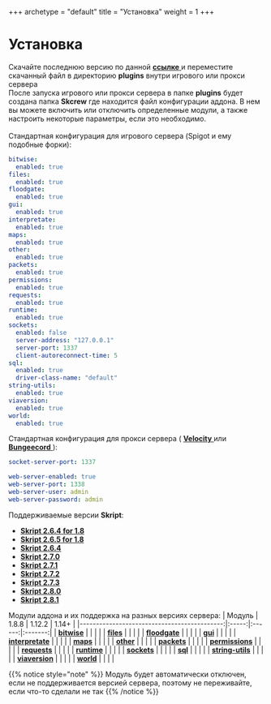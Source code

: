 +++
archetype = "default"
title = "Установка"
weight = 1
+++
# Установка
Скачайте последнюю версию по данной [**ссылке** <i class="fas fa-link"></i>](https://github.com/crewpvp/skcrew/releases/latest/download/Skcrew.jar) и переместите скачанный файл в директорию **plugins** внутри игрового или прокси сервера
\
После запуска игрового или прокси сервера в папке **plugins** будет создана папка **Skcrew** где находится файл конфигурации аддона. В нем вы можете включить или отключить определенные модули, а также настроить некоторые параметры, если это необходимо.
\
\
Стандартная конфигурация для игрового сервера (Spigot и ему подобные форки):
```yaml
bitwise:
  enabled: true
files:
  enabled: true
floodgate:
  enabled: true
gui:
  enabled: true
interpretate:
  enabled: true
maps:
  enabled: true
other:
  enabled: true
packets:
  enabled: true
permissions:
  enabled: true
requests:
  enabled: true
runtime:
  enabled: true
sockets:
  enabled: false
  server-address: "127.0.0.1"
  server-port: 1337
  client-autoreconnect-time: 5
sql:
  enabled: true
  driver-class-name: "default"
string-utils:
  enabled: true
viaversion:
  enabled: true
world:
  enabled: true
```

Стандартная конфигурация для прокси сервера ( [**Velocity** <i class="fas fa-link"></i>](https://github.com/PaperMC/Velocity) или [**Bungeecord** <i class="fas fa-link"></i>](https://github.com/SpigotMC/BungeeCord) ):
```yaml
socket-server-port: 1337

web-server-enabled: true
web-server-port: 1338
web-server-user: admin
web-server-password: admin
``` 


Поддерживаемые версии **Skript**:
- [**Skript 2.6.4 for 1.8** <i class="fas fa-link"></i>](https://github.com/Matocolotoe/Skript-1.8/releases/tag/2.6.4-for-1.8)
- [**Skript 2.6.5 for 1.8** <i class="fas fa-link"></i>](https://github.com/Matocolotoe/Skript-1.8/releases/tag/2.6.5-for-1.8)
- [**Skript 2.6.4** <i class="fas fa-link"></i>](https://github.com/SkriptLang/Skript/releases/tag/2.6.4)
- [**Skript 2.7.0** <i class="fas fa-link"></i>](https://github.com/SkriptLang/Skript/releases/tag/2.7.0)
- [**Skript 2.7.1** <i class="fas fa-link"></i>](https://github.com/SkriptLang/Skript/releases/tag/2.7.1)
- [**Skript 2.7.2** <i class="fas fa-link"></i>](https://github.com/SkriptLang/Skript/releases/tag/2.7.2)
- [**Skript 2.7.3** <i class="fas fa-link"></i>](https://github.com/SkriptLang/Skript/releases/tag/2.7.3)
- [**Skript 2.8.0** <i class="fas fa-link"></i>](https://github.com/SkriptLang/Skript/releases/tag/2.8.0)
- [**Skript 2.8.1** <i class="fas fa-link"></i>](https://github.com/SkriptLang/Skript/releases/tag/2.8.1)

Модули аддона и их поддержка на разных версиях сервера:
| Модуль                                      | 1.8.8 | 1.12.2 | 1.14+   |
|--------------------------------------------:|:-----:|:------:|:-------:|
| [**bitwise**](../modules/bitwise)           |  <green><i class="fas fa-check"></i></green>   |   <green><i class="fas fa-check"></i></green>   |   <green><i class="fas fa-check"></i></green>   |
| [**files**](../modules/files)               |  <green><i class="fas fa-check"></i></green>   |   <green><i class="fas fa-check"></i></green>   |   <green><i class="fas fa-check"></i></green>   |
| [**floodgate**](../modules/floodgate)       |  <green><i class="fas fa-check"></i></green>   |   <green><i class="fas fa-check"></i></green>   |   <green><i class="fas fa-check"></i></green>   |
| [**gui**](../modules/gui)                   |  <green><i class="fas fa-check"></i></green>   |   <green><i class="fas fa-check"></i></green>   |   <green><i class="fas fa-check"></i></green>   |
| [**interpretate**](../modules/interpretate) |  <green><i class="fas fa-check"></i></green>   |   <green><i class="fas fa-check"></i></green>   |   <green><i class="fas fa-check"></i></green>   |
| [**maps**](../modules/maps)                 |  <red><i class="fas fa-xmark fa-lg"></i></red> |   <red><i class="fas fa-xmark fa-lg"></i></red> |   <green><i class="fas fa-check"></i></green>   |
| [**other**](../modules/other)               |  <green><i class="fas fa-check"></i></green>   |   <green><i class="fas fa-check"></i></green>   |   <green><i class="fas fa-check"></i></green>   | 
| [**packets**](../modules/packets)           |  <green><i class="fas fa-check"></i></green>   |   <green><i class="fas fa-check"></i></green>   |   <green><i class="fas fa-check"></i></green>   |
| [**permissions**](../modules/permissions)   |  <green><i class="fas fa-check"></i></green>   |   <green><i class="fas fa-check"></i></green>   |   <green><i class="fas fa-check"></i></green>   |
| [**requests**](../modules/requests)         |  <green><i class="fas fa-check"></i></green>   |   <green><i class="fas fa-check"></i></green>   |   <green><i class="fas fa-check"></i></green>   | 
| [**runtime**](../modules/gui)               |  <green><i class="fas fa-check"></i></green>   |   <green><i class="fas fa-check"></i></green>   |   <green><i class="fas fa-check"></i></green>   |
| [**sockets**](../modules/sockets)           |  <green><i class="fas fa-check"></i></green>   |   <green><i class="fas fa-check"></i></green>   |   <green><i class="fas fa-check"></i></green>   |
| [**sql**](../modules/sql)                   |  <green><i class="fas fa-check"></i></green>   |   <green><i class="fas fa-check"></i></green>   |   <green><i class="fas fa-check"></i></green>   |
| [**string-utils**](../modules/string-utils) |  <green><i class="fas fa-check"></i></green>   |   <green><i class="fas fa-check"></i></green>   |   <green><i class="fas fa-check"></i></green>   |
| [**viaversion**](../modules/viaversion)     |  <green><i class="fas fa-check"></i></green>   |   <green><i class="fas fa-check"></i></green>   |   <green><i class="fas fa-check"></i></green>   |
| [**world**](../modules/world)               |  <green><i class="fas fa-check"></i></green>   |   <green><i class="fas fa-check"></i></green>   |   <green><i class="fas fa-check"></i></green>   |


{{% notice style="note" %}}
Модуль будет автоматически отключен, если не поддерживается версией сервера, поэтому не переживайте, если что-то сделали не так <yellow><i class="fas fa-smile"></i></yellow>
{{% /notice %}}